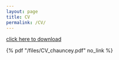 ```yaml
---
layout: page
title: CV
permalink: /CV/
---
```


[click here to download](/files/CV_chauncey.pdf)

{% pdf "/files/CV_chauncey.pdf" no_link %}